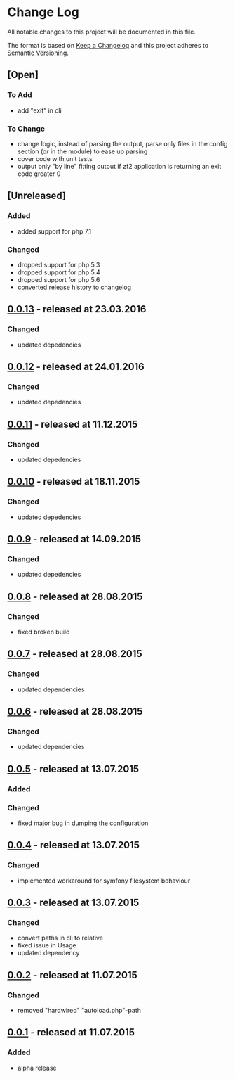 # Change Log

All notable changes to this project will be documented in this file.

The format is based on [Keep a Changelog](http://keepachangelog.com/)
and this project adheres to [Semantic Versioning](http://semver.org/).

## [Open]

### To Add

* add "exit" in cli

### To Change

* change logic, instead of parsing the output, parse only files in the config section (or in the module) to ease up parsing
* cover code with unit tests
* output only "by line" fitting output if zf2 application is returning an exit code greater 0

## [Unreleased]

### Added

* added support for php 7.1

### Changed

* dropped support for php 5.3
* dropped support for php 5.4
* dropped support for php 5.6
* converted release history to changelog

## [0.0.13](https://github.com/bazzline/zf_cli_generator/tree/0.0.13) - released at 23.03.2016

### Changed

* updated depedencies

## [0.0.12](https://github.com/bazzline/zf_cli_generator/tree/0.0.12) - released at 24.01.2016

### Changed

* updated depedencies

## [0.0.11](https://github.com/bazzline/zf_cli_generator/tree/0.0.11) - released at 11.12.2015

### Changed

* updated depedencies

## [0.0.10](https://github.com/bazzline/zf_cli_generator/tree/0.0.10) - released at 18.11.2015

### Changed

* updated depedencies

## [0.0.9](https://github.com/bazzline/zf_cli_generator/tree/0.0.9) - released at 14.09.2015

### Changed

* updated depedencies

## [0.0.8](https://github.com/bazzline/zf_cli_generator/tree/0.0.8) - released at 28.08.2015

### Changed

* fixed broken build

## [0.0.7](https://github.com/bazzline/zf_cli_generator/tree/0.0.7) - released at 28.08.2015

### Changed

* updated dependencies

## [0.0.6](https://github.com/bazzline/zf_cli_generator/tree/0.0.6) - released at 28.08.2015

### Changed

* updated dependencies

## [0.0.5](https://github.com/bazzline/zf_cli_generator/tree/0.0.5) - released at 13.07.2015
### Added
### Changed

* fixed major bug in dumping the configuration

## [0.0.4](https://github.com/bazzline/zf_cli_generator/tree/0.0.4) - released at 13.07.2015

### Changed

* implemented workaround for symfony filesystem behaviour

## [0.0.3](https://github.com/bazzline/zf_cli_generator/tree/0.0.3) - released at 13.07.2015

### Changed

* convert paths in cli to relative
* fixed issue in Usage
* updated dependency

## [0.0.2](https://github.com/bazzline/zf_cli_generator/tree/0.0.2) - released at 11.07.2015

### Changed

* removed "hardwired" "autoload.php"-path

## [0.0.1](https://github.com/bazzline/zf_cli_generator/tree/0.0.1) - released at 11.07.2015

### Added

* alpha release
